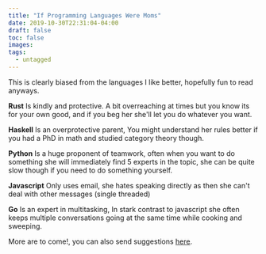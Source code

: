 ```yaml
---
title: "If Programming Languages Were Moms"
date: 2019-10-30T22:31:04-04:00
draft: false
toc: false
images:
tags: 
  - untagged
---
```


This is clearly biased from the languages I like better, hopefully fun to read anyways.

**Rust** Is kindly and protective. A bit overreaching at times but you know its for your own good, and if you beg her she'll let you do whatever you want.

**Haskell** Is an overprotective parent, You might understand her rules better if you had a PhD in math and studied category theory though.

**Python** Is a huge proponent of teamwork, often when you want to do something she will immediately find 5 experts in the topic, she can be quite slow though if you need to do something yourself.

**Javascript** Only uses email, she hates speaking directly as then she can't deal with other messages (single threaded)

**Go** Is an expert in multitasking, In stark contrast to javascript she often keeps multiple conversations going at the same time while cooking and sweeping.

More are to come!, you can also send suggestions [here](/about).

